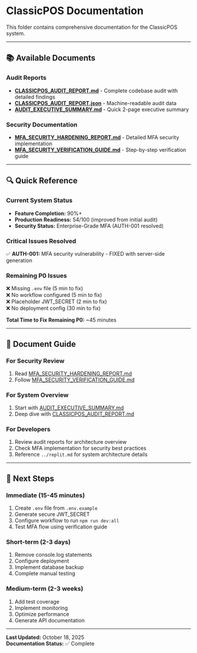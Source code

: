 # ClassicPOS Documentation

This folder contains comprehensive documentation for the ClassicPOS system.

---

## 📚 Available Documents

### Audit Reports
- **[CLASSICPOS_AUDIT_REPORT.md](CLASSICPOS_AUDIT_REPORT.md)** - Complete codebase audit with detailed findings
- **[CLASSICPOS_AUDIT_REPORT.json](CLASSICPOS_AUDIT_REPORT.json)** - Machine-readable audit data
- **[AUDIT_EXECUTIVE_SUMMARY.md](AUDIT_EXECUTIVE_SUMMARY.md)** - Quick 2-page executive summary

### Security Documentation
- **[MFA_SECURITY_HARDENING_REPORT.md](MFA_SECURITY_HARDENING_REPORT.md)** - Detailed MFA security implementation
- **[MFA_SECURITY_VERIFICATION_GUIDE.md](MFA_SECURITY_VERIFICATION_GUIDE.md)** - Step-by-step verification guide

---

## 🔍 Quick Reference

### Current System Status
- **Feature Completion:** 90%+
- **Production Readiness:** 54/100 (improved from initial audit)
- **Security Status:** Enterprise-Grade MFA (AUTH-001 resolved)

### Critical Issues Resolved
✅ **AUTH-001:** MFA security vulnerability - FIXED with server-side generation

### Remaining P0 Issues
❌ Missing `.env` file (5 min to fix)  
❌ No workflow configured (5 min to fix)  
❌ Placeholder JWT_SECRET (2 min to fix)  
❌ No deployment config (30 min to fix)  

**Total Time to Fix Remaining P0:** ~45 minutes

---

## 📖 Document Guide

### For Security Review
1. Read [MFA_SECURITY_HARDENING_REPORT.md](MFA_SECURITY_HARDENING_REPORT.md)
2. Follow [MFA_SECURITY_VERIFICATION_GUIDE.md](MFA_SECURITY_VERIFICATION_GUIDE.md)

### For System Overview
1. Start with [AUDIT_EXECUTIVE_SUMMARY.md](AUDIT_EXECUTIVE_SUMMARY.md)
2. Deep dive with [CLASSICPOS_AUDIT_REPORT.md](CLASSICPOS_AUDIT_REPORT.md)

### For Developers
1. Review audit reports for architecture overview
2. Check MFA implementation for security best practices
3. Reference `../replit.md` for system architecture details

---

## 🚀 Next Steps

### Immediate (15-45 minutes)
1. Create `.env` file from `.env.example`
2. Generate secure JWT_SECRET
3. Configure workflow to run `npm run dev:all`
4. Test MFA flow using verification guide

### Short-term (2-3 days)
1. Remove console.log statements
2. Configure deployment
3. Implement database backup
4. Complete manual testing

### Medium-term (2-3 weeks)
1. Add test coverage
2. Implement monitoring
3. Optimize performance
4. Generate API documentation

---

**Last Updated:** October 18, 2025  
**Documentation Status:** ✅ Complete
